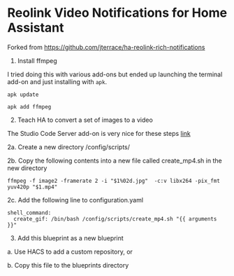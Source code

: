 # Reolink Video Notifications for Home Assistant

Forked from https://github.com/jterrace/ha-reolink-rich-notifications


1. Install ffmpeg

I tried doing this with various add-ons but ended up launching the terminal add-on and just installing with `apk`.

```
apk update

apk add ffmpeg
```

2. Teach HA to convert a set of images to a video 

The Studio Code Server add-on is very nice for these steps [link](https://community.home-assistant.io/t/home-assistant-community-add-on-visual-studio-code/107863)

2a. Create a new directory /config/scripts/

2b. Copy the following contents into a new file called create_mp4.sh in the new directory

```
ffmpeg -f image2 -framerate 2 -i "$1%02d.jpg"  -c:v libx264 -pix_fmt yuv420p "$1.mp4"
``` 

2c. Add the following line to configuration.yaml

```
shell_command:
  create_gif: /bin/bash /config/scripts/create_mp4.sh "{{ arguments }}"
```

3. Add this blueprint as a new blueprint

a. Use HACS to add a custom repository, or

b. Copy this file to the blueprints directory